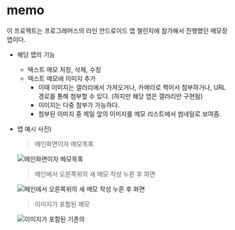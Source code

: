 # memo
이 프로젝트는 프로그래머스의 라인 안드로이드 앱 챌린지에 참가해서 진행했던 메모장 앱이다.

- 해당 앱의 기능
  - 텍스트 메모 저장, 삭제, 수정
  - 텍스트 메모에 이미지 추가
    - 이때 이미지는 갤러리에서 가져오거나, 카메라로 찍어서 첨부하거나, URL 경로를 통해 첨부할 수 있다. (하지만 해당 앱은 갤러리만 구현됨)
    - 이미지는 다중 첨부가 가능하다.
    - 첨부된 이미지 중 제일 앞의 이미지를 메모 리스트에서 썸네일로 보여줌.

- 앱 예시 사진)

  > 메인화면이자 메모목록

  ![메인화면이자 메모목록](https://user-images.githubusercontent.com/44769544/75769475-93cfe700-5d89-11ea-896b-8ae326329d46.jpg)

  > 메인에서 오른쪽위의 새 메모 작성 누른 후 화면

  ![메인에서 오른쪽위의 새 메모 작성 누른 후 화면](https://user-images.githubusercontent.com/44769544/75769477-94687d80-5d89-11ea-877c-f0aeeac0d8e7.jpg)

  > 이미지가 포함된 메모

  ![이미지가 포함된 기존의 ](https://user-images.githubusercontent.com/44769544/75770028-8535ff80-5d8a-11ea-8868-f3129f6f4d93.jpg)
